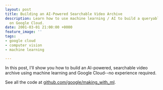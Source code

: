 ```yaml
---
layout: post
title: Building an AI-Powered Searchable Video Archive
description: Learn how to use machine learning / AI to build a queryable video archive
  on Google Cloud.
date: 2001-03-01 21:00:00 +0000
feature_image: ''
tags:
- google cloud
- computer vision
- machine learning

---
```

In this post, I'll show you how to build an AI-powered, searchable video archive using machine learning and Google Cloud--no experience required.

See all the code at [github.com/google/making_with_ml](github.com/google/making_with_ml.com).